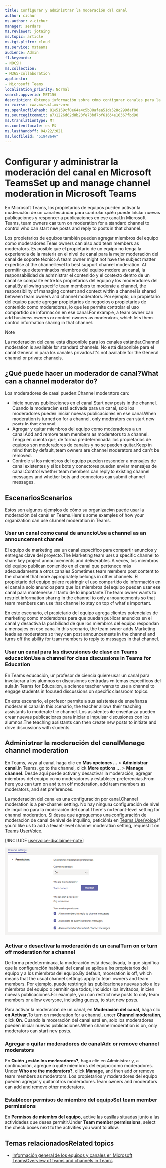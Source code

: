 ```yaml
---
title: Configurar y administrar la moderación del canal
author: cichur
ms.author: v-cichur
manager: serdars
ms.reviewer: jotaing
ms.topic: article
ms.tgt.pltfrm: cloud
ms.service: msteams
audience: Admin
f1.keywords:
- NOCSH
ms.collection:
- M365-collaboration
appliesto:
- Microsoft Teams
localization_priority: Normal
search.appverid: MET150
description: Obtenga información sobre cómo configurar canales para la moderación en Microsoft Teams, incluido cómo agregar miembros del equipo como moderadores de canal.
ms.custom: seo-marvel-mar2020
ms.openlocfilehash: 81e5159cf0e64a4c5b88afea51de528c299daf80
ms.sourcegitcommit: a731226d62d8b23fe73bd7bf61654e16367fbd90
ms.translationtype: MT
ms.contentlocale: es-ES
ms.lasthandoff: 04/22/2021
ms.locfileid: "51948646"
---
```

# <a name="set-up-and-manage-channel-moderation-in-microsoft-teams"></a><span data-ttu-id="95616-103">Configurar y administrar la moderación del canal en Microsoft Teams</span><span class="sxs-lookup"><span data-stu-id="95616-103">Set up and manage channel moderation in Microsoft Teams</span></span>

<span data-ttu-id="95616-104">En Microsoft Teams, los propietarios de equipos pueden activar la moderación de un canal estándar para controlar quién puede iniciar nuevas publicaciones y responder a publicaciones en ese canal.</span><span class="sxs-lookup"><span data-stu-id="95616-104">In Microsoft Teams, team owners can turn on moderation for a standard channel to control who can start new posts and reply to posts in that channel.</span></span>

<span data-ttu-id="95616-105">Los propietarios de equipos también pueden agregar miembros del equipo como moderadores.</span><span class="sxs-lookup"><span data-stu-id="95616-105">Team owners can also add team members as moderators.</span></span> <span data-ttu-id="95616-106">Es posible que el propietario de un equipo no tenga la experiencia de la materia en el nivel de canal para la mejor moderación del canal de soporte técnico.</span><span class="sxs-lookup"><span data-stu-id="95616-106">A team owner might not have the subject matter expertise at the channel level to best support channel moderation.</span></span> <span data-ttu-id="95616-107">Al permitir que determinados miembros del equipo modere un canal, la responsabilidad de administrar el contenido y el contexto dentro de un canal se comparte entre los propietarios del equipo y los moderadores del canal.</span><span class="sxs-lookup"><span data-stu-id="95616-107">By allowing specific team members to moderate a channel, the responsibility of managing content and context within a channel is shared between team owners and channel moderators.</span></span> <span data-ttu-id="95616-108">Por ejemplo, un propietario del equipo puede agregar propietarios de negocios o propietarios de contenido como moderadores, lo que les permite controlar el uso compartido de información en ese canal.</span><span class="sxs-lookup"><span data-stu-id="95616-108">For example, a team owner can add business owners or content owners as moderators, which lets them control information sharing in that channel.</span></span>

> [!NOTE]
> <span data-ttu-id="95616-109">La moderación del canal está disponible para los canales estándar.</span><span class="sxs-lookup"><span data-stu-id="95616-109">Channel moderation is available for standard channels.</span></span> <span data-ttu-id="95616-110">No está disponible para el canal General ni para los canales privados.</span><span class="sxs-lookup"><span data-stu-id="95616-110">It's not available for the General channel or private channels.</span></span>

## <a name="what-can-a-channel-moderator-do"></a><span data-ttu-id="95616-111">¿Qué puede hacer un moderador de canal?</span><span class="sxs-lookup"><span data-stu-id="95616-111">What can a channel moderator do?</span></span>

<span data-ttu-id="95616-112">Los moderadores de canal pueden:</span><span class="sxs-lookup"><span data-stu-id="95616-112">Channel moderators can:</span></span>

- <span data-ttu-id="95616-113">Inicie nuevas publicaciones en el canal.</span><span class="sxs-lookup"><span data-stu-id="95616-113">Start new posts in the channel.</span></span> <span data-ttu-id="95616-114">Cuando la moderación está activada para un canal, solo los moderadores pueden iniciar nuevas publicaciones en ese canal.</span><span class="sxs-lookup"><span data-stu-id="95616-114">When moderation is turned on for a channel, only moderators can start new posts in that channel.</span></span>
- <span data-ttu-id="95616-115">Agregar y quitar miembros del equipo como moderadores a un canal.</span><span class="sxs-lookup"><span data-stu-id="95616-115">Add and remove team members as moderators to a channel.</span></span> <span data-ttu-id="95616-116">Tenga en cuenta que, de forma predeterminada, los propietarios de equipos son moderadores de canales y no se pueden quitar.</span><span class="sxs-lookup"><span data-stu-id="95616-116">Keep in mind that by default, team owners are channel moderators and can't be removed.</span></span>
- <span data-ttu-id="95616-117">Controle si los miembros del equipo pueden responder a mensajes de canal existentes y si los bots y conectores pueden enviar mensajes de canal.</span><span class="sxs-lookup"><span data-stu-id="95616-117">Control whether team members can reply to existing channel messages and whether bots and connectors can submit channel messages.</span></span>

## <a name="scenarios"></a><span data-ttu-id="95616-118">Escenarios</span><span class="sxs-lookup"><span data-stu-id="95616-118">Scenarios</span></span>

<span data-ttu-id="95616-119">Estos son algunos ejemplos de cómo su organización puede usar la moderación del canal en Teams.</span><span class="sxs-lookup"><span data-stu-id="95616-119">Here's some examples of how your organization can use channel moderation in Teams.</span></span>

### <a name="use-a-channel-as-an-announcement-channel"></a><span data-ttu-id="95616-120">Usar un canal como canal de anuncio</span><span class="sxs-lookup"><span data-stu-id="95616-120">Use a channel as an announcement channel</span></span>

<span data-ttu-id="95616-121">El equipo de marketing usa un canal específico para compartir anuncios y entregas clave del proyecto.</span><span class="sxs-lookup"><span data-stu-id="95616-121">The Marketing team uses a specific channel to share key project announcements and deliverables.</span></span> <span data-ttu-id="95616-122">A veces, los miembros del equipo publican contenido en el canal que pertenece más adecuadamente a otros canales.</span><span class="sxs-lookup"><span data-stu-id="95616-122">Sometimes team members post content to the channel that more appropriately belongs in other channels.</span></span> <span data-ttu-id="95616-123">El propietario del equipo quiere restringir el uso compartido de información en el canal a solo anuncios para que los miembros del equipo puedan usar ese canal para mantenerse al tanto de lo importante.</span><span class="sxs-lookup"><span data-stu-id="95616-123">The team owner wants to restrict information sharing in the channel to only announcements so that team members can use that channel to stay on top of what's important.</span></span>

<span data-ttu-id="95616-124">En este escenario, el propietario del equipo agrega clientes potenciales de marketing como moderadores para que puedan publicar anuncios en el canal y desactiva la posibilidad de que los miembros del equipo respondan a mensajes en ese canal.</span><span class="sxs-lookup"><span data-stu-id="95616-124">In this scenario, the team owner adds Marketing leads as moderators so they can post announcements in the channel and turns off the ability for team members to reply to messages in that channel.</span></span>

### <a name="use-a-channel-for-class-discussions-in-teams-for-education"></a><span data-ttu-id="95616-125">Usar un canal para las discusiones de clase en Teams educación</span><span class="sxs-lookup"><span data-stu-id="95616-125">Use a channel for class discussions in Teams for Education</span></span>

<span data-ttu-id="95616-126">En Teams educación, un profesor de ciencia quiere usar un canal para involucrar a los alumnos en discusiones centradas en temas específicos del aula.</span><span class="sxs-lookup"><span data-stu-id="95616-126">In Teams for Education, a science teacher wants to use a channel to engage students in focused discussions on specific classroom topics.</span></span>

<span data-ttu-id="95616-127">En este escenario, el profesor permite a sus asistentes de enseñanza moderar el canal.</span><span class="sxs-lookup"><span data-stu-id="95616-127">In this scenario, the teacher allows their teaching assistants to moderate the channel.</span></span> <span data-ttu-id="95616-128">Los asistentes de enseñanza pueden crear nuevas publicaciones para iniciar e impulsar discusiones con los alumnos.</span><span class="sxs-lookup"><span data-stu-id="95616-128">The teaching assistants can then create new posts to initiate and drive discussions with students.</span></span>

## <a name="manage-channel-moderation"></a><span data-ttu-id="95616-129">Administrar la moderación del canal</span><span class="sxs-lookup"><span data-stu-id="95616-129">Manage channel moderation</span></span>

<span data-ttu-id="95616-130">En Teams, vaya al canal, haga clic en **Más opciones ...**  >  **Administrar canal**.</span><span class="sxs-lookup"><span data-stu-id="95616-130">In Teams, go to the channel, click **More options ...** > **Manage channel**.</span></span> <span data-ttu-id="95616-131">Desde aquí puede activar y desactivar la moderación, agregar miembros del equipo como moderadores y establecer preferencias.</span><span class="sxs-lookup"><span data-stu-id="95616-131">From here you can turn on and turn off moderation, add team members as moderators, and set preferences.</span></span>

<span data-ttu-id="95616-132">La moderación del canal es una configuración por canal.</span><span class="sxs-lookup"><span data-stu-id="95616-132">Channel moderation is a per-channel setting.</span></span> <span data-ttu-id="95616-133">No hay ninguna configuración de nivel de inquilino para la moderación del canal.</span><span class="sxs-lookup"><span data-stu-id="95616-133">There's no tenant-level setting for channel moderation.</span></span> <span data-ttu-id="95616-134">Si desea que agreguemos una configuración de moderación de canal de nivel de inquilino, peticiónla en [Teams UserVoice](https://microsoftteams.uservoice.com/).</span><span class="sxs-lookup"><span data-stu-id="95616-134">If you'd like us to add a tenant-level channel moderation setting, request it on [Teams UserVoice](https://microsoftteams.uservoice.com/).</span></span>

[!INCLUDE [uservoice-disclaimer-note](includes/uservoice-disclaimer-note.md)]

![preferencias para administrar canal-moderación en equipos](media/manage-channel-moderation-in-teams-preferences.png)

### <a name="turn-on-or-turn-off-moderation-for-a-channel"></a><span data-ttu-id="95616-136">Activar o desactivar la moderación de un canal</span><span class="sxs-lookup"><span data-stu-id="95616-136">Turn on or turn off moderation for a channel</span></span>

<span data-ttu-id="95616-137">De forma predeterminada, la moderación está desactivada, lo que significa que la configuración habitual del canal se aplica a los propietarios del equipo y a los miembros del equipo.</span><span class="sxs-lookup"><span data-stu-id="95616-137">By default, moderation is off, which means that the usual channel settings apply to team owners and team members.</span></span> <span data-ttu-id="95616-138">Por ejemplo, puede restringir las publicaciones nuevas solo a los miembros del equipo o permitir que todos, incluidos los invitados, inicien nuevas publicaciones.</span><span class="sxs-lookup"><span data-stu-id="95616-138">For example, you can restrict new posts to only team members or allow everyone, including guests, to start new posts.</span></span>

<span data-ttu-id="95616-139">Para activar la moderación de un canal, en **Moderación del canal,** haga clic **en Activar**.</span><span class="sxs-lookup"><span data-stu-id="95616-139">To turn on moderation for a channel, under **Channel moderation**, click **On**.</span></span> <span data-ttu-id="95616-140">Cuando la moderación del canal está en, solo los moderadores pueden iniciar nuevas publicaciones.</span><span class="sxs-lookup"><span data-stu-id="95616-140">When channel moderation is on, only moderators can start new posts.</span></span> 

### <a name="add-or-remove-channel-moderators"></a><span data-ttu-id="95616-141">Agregar o quitar moderadores de canal</span><span class="sxs-lookup"><span data-stu-id="95616-141">Add or remove channel moderators</span></span>

<span data-ttu-id="95616-142">En **Quién ¿están los moderadores?**, haga clic en Administrar y, a continuación, agregue o quite miembros del equipo como moderadores. </span><span class="sxs-lookup"><span data-stu-id="95616-142">Under **Who are the moderators?**, click **Manage**, and then add or remove team members as moderators.</span></span> <span data-ttu-id="95616-143">Los propietarios y moderadores del equipo pueden agregar y quitar otros moderadores.</span><span class="sxs-lookup"><span data-stu-id="95616-143">Team owners and moderators can add and remove other moderators.</span></span>  

### <a name="set-team-member-permissions"></a><span data-ttu-id="95616-144">Establecer permisos de miembro del equipo</span><span class="sxs-lookup"><span data-stu-id="95616-144">Set team member permissions</span></span>

<span data-ttu-id="95616-145">En **Permisos de miembro del equipo,** active las casillas situadas junto a las actividades que desea permitir.</span><span class="sxs-lookup"><span data-stu-id="95616-145">Under **Team member permissions**, select the check boxes next to the activities  you want to allow.</span></span>

## <a name="related-topics"></a><span data-ttu-id="95616-146">Temas relacionados</span><span class="sxs-lookup"><span data-stu-id="95616-146">Related topics</span></span>

- [<span data-ttu-id="95616-147">Información general de los equipos y canales en Microsoft Teams</span><span class="sxs-lookup"><span data-stu-id="95616-147">Overview of teams and channels in Teams</span></span>](teams-channels-overview.md)
